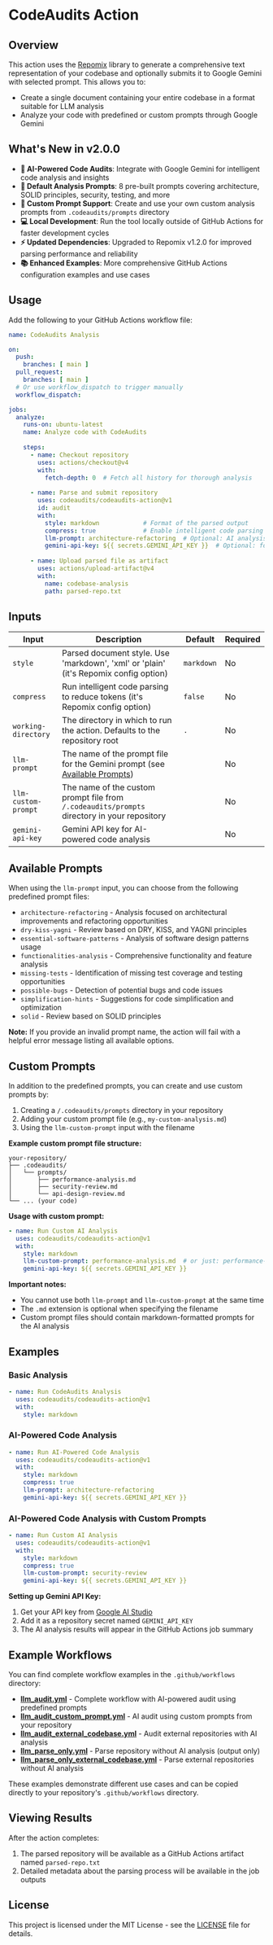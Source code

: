 # CodeAudits Action

## Overview

This action uses the [Repomix](https://github.com/yamadashy/repomix) library to generate a comprehensive text representation of your codebase and optionally submits it to Google Gemini with selected prompt. This allows you to:

- Create a single document containing your entire codebase in a format suitable for LLM analysis
- Analyze your code with predefined or custom prompts through Google Gemini

## What's New in v2.0.0

- **🤖 AI-Powered Code Audits**: Integrate with Google Gemini for intelligent code analysis and insights
- **📝 Default Analysis Prompts**: 8 pre-built prompts covering architecture, SOLID principles, security, testing, and more
- **🎯 Custom Prompt Support**: Create and use your own custom analysis prompts from `.codeaudits/prompts` directory
- **💻 Local Development**: Run the tool locally outside of GitHub Actions for faster development cycles
- **⚡ Updated Dependencies**: Upgraded to Repomix v1.2.0 for improved parsing performance and reliability
- **📚 Enhanced Examples**: More comprehensive GitHub Actions configuration examples and use cases

## Usage

Add the following to your GitHub Actions workflow file:

```yaml
name: CodeAudits Analysis

on:
  push:
    branches: [ main ]
  pull_request:
    branches: [ main ]
  # Or use workflow_dispatch to trigger manually
  workflow_dispatch:

jobs:
  analyze:
    runs-on: ubuntu-latest
    name: Analyze code with CodeAudits
    
    steps:
      - name: Checkout repository
        uses: actions/checkout@v4
        with:
          fetch-depth: 0  # Fetch all history for thorough analysis
      
      - name: Parse and submit repository
        uses: codeaudits/codeaudits-action@v1
        id: audit
        with:
          style: markdown            # Format of the parsed output
          compress: true             # Enable intelligent code parsing to reduce tokens (default: false)
          llm-prompt: architecture-refactoring  # Optional: AI analysis prompt
          gemini-api-key: ${{ secrets.GEMINI_API_KEY }}  # Optional: for AI analysis
      
      - name: Upload parsed file as artifact
        uses: actions/upload-artifact@v4
        with:
          name: codebase-analysis
          path: parsed-repo.txt
```

## Inputs

| Input | Description | Default | Required |
|-------|-------------|---------|----------|
| `style` | Parsed document style. Use 'markdown', 'xml' or 'plain' (it's Repomix config option) | `markdown` | No |
| `compress` | Run intelligent code parsing to reduce tokens (it's Repomix config option) | `false` | No |
| `working-directory` | The directory in which to run the action. Defaults to the repository root | `.` | No |
| `llm-prompt` | The name of the prompt file for the Gemini prompt (see [Available Prompts](#available-prompts)) | | No |
| `llm-custom-prompt` | The name of the custom prompt file from `/.codeaudits/prompts` directory in your repository | | No |
| `gemini-api-key` | Gemini API key for AI-powered code analysis | | No |


## Available Prompts

When using the `llm-prompt` input, you can choose from the following predefined prompt files:

- `architecture-refactoring` - Analysis focused on architectural improvements and refactoring opportunities
- `dry-kiss-yagni` - Review based on DRY, KISS, and YAGNI principles
- `essential-software-patterns` - Analysis of software design patterns usage
- `functionalities-analysis` - Comprehensive functionality and feature analysis
- `missing-tests` - Identification of missing test coverage and testing opportunities
- `possible-bugs` - Detection of potential bugs and code issues
- `simplification-hints` - Suggestions for code simplification and optimization
- `solid` - Review based on SOLID principles

**Note:** If you provide an invalid prompt name, the action will fail with a helpful error message listing all available options.

## Custom Prompts

In addition to the predefined prompts, you can create and use custom prompts by:

1. Creating a `/.codeaudits/prompts` directory in your repository
2. Adding your custom prompt file (e.g., `my-custom-analysis.md`)
3. Using the `llm-custom-prompt` input with the filename

**Example custom prompt file structure:**
```
your-repository/
├── .codeaudits/
│   └── prompts/
│       ├── performance-analysis.md
│       ├── security-review.md
│       └── api-design-review.md
└── ... (your code)
```

**Usage with custom prompt:**
```yaml
- name: Run Custom AI Analysis
  uses: codeaudits/codeaudits-action@v1
  with:
    style: markdown
    llm-custom-prompt: performance-analysis.md  # or just: performance-analysis
    gemini-api-key: ${{ secrets.GEMINI_API_KEY }}
```

**Important notes:**
- You cannot use both `llm-prompt` and `llm-custom-prompt` at the same time
- The `.md` extension is optional when specifying the filename
- Custom prompt files should contain markdown-formatted prompts for the AI analysis

## Examples

### Basic Analysis

```yaml
- name: Run CodeAudits Analysis
  uses: codeaudits/codeaudits-action@v1
  with:
    style: markdown
```

### AI-Powered Code Analysis

```yaml
- name: Run AI-Powered Code Analysis
  uses: codeaudits/codeaudits-action@v1
  with:
    style: markdown
    compress: true
    llm-prompt: architecture-refactoring
    gemini-api-key: ${{ secrets.GEMINI_API_KEY }}
```

### AI-Powered Code Analysis with Custom Prompts

```yaml
- name: Run Custom AI Analysis
  uses: codeaudits/codeaudits-action@v1
  with:
    style: markdown
    compress: true
    llm-custom-prompt: security-review
    gemini-api-key: ${{ secrets.GEMINI_API_KEY }}
```

**Setting up Gemini API Key:**
1. Get your API key from [Google AI Studio](https://aistudio.google.com/app/apikey)
2. Add it as a repository secret named `GEMINI_API_KEY`
3. The AI analysis results will appear in the GitHub Actions job summary

## Example Workflows

You can find complete workflow examples in the `.github/workflows` directory:

- **[llm_audit.yml](.github/workflows/llm_audit.yml)** - Complete workflow with AI-powered audit using predefined prompts
- **[llm_audit_custom_prompt.yml](.github/workflows/llm_audit_custom_prompt.yml)** - AI audit using custom prompts from your repository
- **[llm_audit_external_codebase.yml](.github/workflows/llm_audit_external_codebase.yml)** - Audit external repositories with AI analysis
- **[llm_parse_only.yml](.github/workflows/llm_parse_only.yml)** - Parse repository without AI analysis (output only)
- **[llm_parse_only_external_codebase.yml](.github/workflows/llm_parse_only_external_codebase.yml)** - Parse external repositories without AI analysis

These examples demonstrate different use cases and can be copied directly to your repository's `.github/workflows` directory.

## Viewing Results

After the action completes:

1. The parsed repository will be available as a GitHub Actions artifact named `parsed-repo.txt`
2. Detailed metadata about the parsing process will be available in the job outputs

## License

This project is licensed under the MIT License - see the [LICENSE](LICENSE) file for details.
